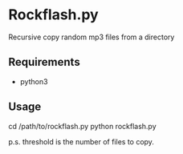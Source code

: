 # Rockflash.py
Recursive copy random mp3 files from a directory

## Requirements
- python3

## Usage
cd /path/to/rockflash.py
python rockflash.py

p.s. threshold is the number of files to copy.
